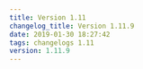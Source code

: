 ```yaml
---
title: Version 1.11
changelog_title: Version 1.11.9
date: 2019-01-30 18:27:42 
tags: changelogs 1.11
version: 1.11.9
---
```

<script src="https://gist.github.com/spinnaker-release/5cbb402297feb85f82482a73e9428967.js"/>